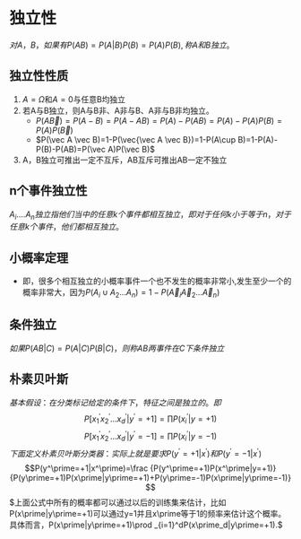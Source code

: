 # 独立性
$对A，B，如果有P(AB)=P(A|B)P(B)=P(A)P(B),称A和B独立。$

## 独立性性质
1. $A=\Omega$和$A=0$与任意B均独立
2. 若A与B独立，则A与B非、A非与B、A非与B非均独立。
   + $P(A\vec B)=P(A-B)=P(A-AB)=P(A)-P(AB)=P(A)-P(A)P(B)=P(A)P(\vec B)$
   + $P(\vec A \vec B)=1-P(\vec{\vec A \vec B})=1-P(A\cup B)=1-P(A)-P(B)-P(AB)=P(\vec A)P(\vec B)$
3. A，B独立可推出一定不互斥，AB互斥可推出AB一定不独立

## n个事件独立性
$A_i....A_n独立指他们当中的任意k个事件都相互独立，即对于任何k小于等于n，对于任意k个事件，他们都相互独立。$

## 小概率定理
+ 即，很多个相互独立的小概率事件一个也不发生的概率非常小,发生至少一个的概率非常大，因为$P(A_i\cup A_2...A_n)=1-P(\vec A_i \vec A_2...\vec A_n)$

## 条件独立
$如果P(AB|C)=P(A|C)P(B|C)，则称AB两事件在C下条件独立$

## 朴素贝叶斯
$基本假设：在分类标记给定的条件下，特征之间是独立的。即$
$$P[x_1^\prime x_2^\prime...x_d^\prime|y^\prime =+1]=\prod P(x_i^\prime|y=+1)$$
$$P[x_1^\prime x_2^\prime...x_d^\prime|y^\prime =-1]=\prod P(x_i^\prime|y=-1)$$
$下面定义朴素贝叶斯分类器：实际上就是要求P(y^\prime=+1|x^\prime)和P(y^\prime=-1|x^\prime)$
$$P(y^\prime=+1|x^\prime)=\frac {P(y^\prime=+1)P(x^\prime|y=+1)} {P(y\prime=+1)P(x\prime|y\prime=+1)+P(y\prime=-1)P(x\prime|y\prime=-1)}$$
$上面公式中所有的概率都可以通过以后的训练集来估计，比如P(x\prime|y\prime=+1)可以通过y=1并且x\prime等于1的频率来估计这个概率。具体而言，P(x\prime|y\prime=+1)\prod _{i=1}^dP(x\prime_d|y\prime=+1).$